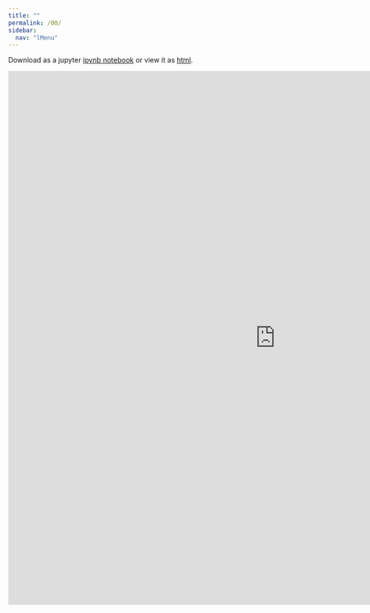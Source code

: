 ```yaml
---
title: ""
permalink: /00/
sidebar:
  nav: "lMenu"
---
```


Download as a jupyter [ipynb notebook](https://datascience-intro.github.io/1MS041-2020/lectures/10.ipynb) or view it as [html](https://datascience-intro.github.io/1MS041-2020/lectures/10.html).

<iframe src="https://datascience-intro.github.io/1MS041-2020/lectures/10.html" width="1080" height="1080" frameborder="0"></iframe>

